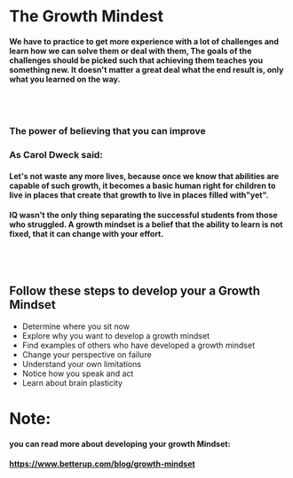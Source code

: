 # **The Growth Mindest**


#### We have to practice to get more experience with a lot of challenges and learn how we can solve them or deal with them, The goals of the challenges should be picked such that achieving them teaches you something new. It doesn't matter a great deal what the end result is, only what you learned on the way.

<br>
<br>

### **The power of believing that you can improve**
### As Carol Dweck said:
#### **Let's not waste any more lives, because once we know that abilities are capable of such growth, it becomes a basic human right for children to live in places that create that growth to live in places filled with"yet".**

#### IQ wasn't the only thing separating the successful students from those who struggled. A growth mindset is a belief that the ability to learn is not fixed, that it can change with your effort.

<br>
<br>

## **Follow these steps to develop your a Growth Mindset**
+ Determine where you sit now
+ Explore why you want to develop a growth mindset
+ Find examples of others who have developed a growth mindset
+ Change your perspective on failure
+ Understand your own limitations
+ Notice how you speak and act
+ Learn about brain plasticity

# Note:
#### you can read more about developing your growth Mindset:
#### **https://www.betterup.com/blog/growth-mindset**